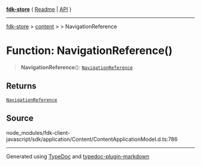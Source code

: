 [**fdk-store**](../../../README.md) ( [Readme](../../../README.md) \| [API](../../../API.md) )

---

[fdk-store](../../../API.md) > [content](../../README.md) > [<internal>](../README.md) > NavigationReference

# Function: NavigationReference()

> **NavigationReference**(): [`NavigationReference`](../type-aliases/type-alias.NavigationReference.md)

## Returns

[`NavigationReference`](../type-aliases/type-alias.NavigationReference.md)

## Source

node_modules/fdk-client-javascript/sdk/application/Content/ContentApplicationModel.d.ts:786

---

Generated using [TypeDoc](https://typedoc.org/) and [typedoc-plugin-markdown](https://www.npmjs.com/package/typedoc-plugin-markdown)
